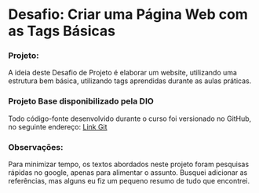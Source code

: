 # Desafio: Criar uma Página Web com as Tags Básicas

### Projeto:
A ideia deste Desafio de Projeto é elaborar um website, utilizando uma estrutura bem básica, utilizando tags aprendidas 
durante as aulas práticas.

### Projeto Base disponibilizado pela DIO
Todo código-fonte desenvolvido durante o curso foi versionado no GitHub, no seguinte endereço:
[Link Git ](https://github.com/digitalinnovationone/trilha-html-modulo-1)

### Observações:
Para minimizar tempo, os textos abordados neste projeto foram pesquisas rápidas no google, apenas para alimentar o assunto. 
Busquei adicionar as referências, mas alguns eu fiz um pequeno resumo de tudo que encontrei.
